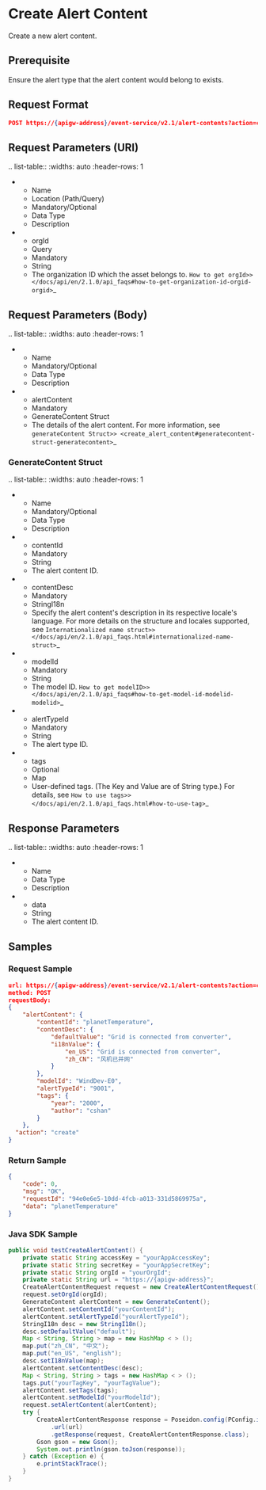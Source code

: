 # Create Alert Content

Create a new alert content. 

## Prerequisite

Ensure the alert type that the alert content would belong to exists. 

## Request Format

```json
POST https://{apigw-address}/event-service/v2.1/alert-contents?action=create
```

## Request Parameters (URI)

.. list-table::
   :widths: auto
   :header-rows: 1

   * - Name
     - Location (Path/Query)
     - Mandatory/Optional
     - Data Type
     - Description
   * - orgId
     - Query
     - Mandatory
     - String
     - The organization ID which the asset belongs to. `How to get orgId>> </docs/api/en/2.1.0/api_faqs#how-to-get-organization-id-orgid-orgid>`_



## Request Parameters (Body)

.. list-table::
   :widths: auto
   :header-rows: 1

   * - Name
     - Mandatory/Optional
     - Data Type
     - Description
   * - alertContent
     - Mandatory
     - GenerateContent Struct
     - The details of the alert content. For more information, see `generateContent Struct>> <create_alert_content#generatecontent-struct-generatecontent>`_



### GenerateContent Struct <generatecontent>

.. list-table::
   :widths: auto
   :header-rows: 1

   * - Name
     - Mandatory/Optional
     - Data Type
     - Description
   * - contentId
     - Mandatory
     - String
     - The alert content ID.
   * - contentDesc
     - Mandatory
     - StringI18n
     - Specify the alert content's description in its respective locale's language. For more details on the structure and locales supported, see `Internationalized name struct>> </docs/api/en/2.1.0/api_faqs.html#internationalized-name-struct>`_
   * - modelId
     - Mandatory
     - String
     - The model ID. `How to get modelID>> </docs/api/en/2.1.0/api_faqs#how-to-get-model-id-modelid-modelid>`_
   * - alertTypeId
     - Mandatory
     - String
     - The alert type ID.
   * - tags
     - Optional
     - Map
     - User-defined tags. (The Key and Value are of String type.) For details, see `How to use tags>> </docs/api/en/2.1.0/api_faqs.html#how-to-use-tag>`_



## Response Parameters

.. list-table::
   :widths: auto
   :header-rows: 1

   * - Name
     - Data Type
     - Description
   * - data
     - String
     - The alert content ID.



## Samples

### Request Sample

```json
url: https://{apigw-address}/event-service/v2.1/alert-contents?action=create&orgId=yourOrgId 
method: POST 
requestBody: 
{
	"alertContent": {
		"contentId": "planetTemperature",
		"contentDesc": {
			"defaultValue": "Grid is connected from converter",
			"i18nValue": {
				"en_US": "Grid is connected from converter",
				"zh_CN": "风机已并网"
			}
		},
		"modelId": "WindDev-E0",
		"alertTypeId": "9001",
		"tags": {
			"year": "2000",
			"author": "cshan"
		}
	},
  "action": "create"
}
```

### Return Sample

```json
{
	"code": 0,
	"msg": "OK",
	"requestId": "94e0e6e5-10dd-4fcb-a013-331d5869975a",
	"data": "planetTemperature"
}
```

### Java SDK Sample

```java
public void testCreateAlertContent() {
    private static String accessKey = "yourAppAccessKey";
    private static String secretKey = "yourAppSecretKey";
    private static String orgId = "yourOrgId";
    private static String url = "https://{apigw-address}";
    CreateAlertContentRequest request = new CreateAlertContentRequest();
    request.setOrgId(orgId);
    GenerateContent alertContent = new GenerateContent();
    alertContent.setContentId("yourContentId");
    alertContent.setAlertTypeId("yourAlertTypeId");
    StringI18n desc = new StringI18n();
    desc.setDefaultValue("default");
    Map < String, String > map = new HashMap < > ();
    map.put("zh_CN", "中文");
    map.put("en_US", "english");
    desc.setI18nValue(map);
    alertContent.setContentDesc(desc);
    Map < String, String > tags = new HashMap < > ();
    tags.put("yourTagKey", "yourTagValue");
    alertContent.setTags(tags);
    alertContent.setModelId("yourModelId");
    request.setAlertContent(alertContent);
    try {
        CreateAlertContentResponse response = Poseidon.config(PConfig.init().appKey(accessKey).appSecret(secretKey).debug())
            .url(url)
            .getResponse(request, CreateAlertContentResponse.class);
        Gson gson = new Gson();
        System.out.println(gson.toJson(response));
    } catch (Exception e) {
        e.printStackTrace();
    }
}
```
